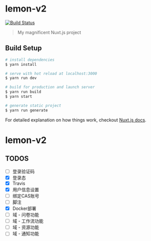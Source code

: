 # lemon-v2

[![Build Status](https://www.travis-ci.org/Wycers/lemon-v2.svg?branch=master)](https://www.travis-ci.org/Wycers/lemon-v2)

> My magnificent Nuxt.js project

## Build Setup

``` bash
# install dependencies
$ yarn install

# serve with hot reload at localhost:3000
$ yarn run dev

# build for production and launch server
$ yarn run build
$ yarn start

# generate static project
$ yarn run generate
```

For detailed explanation on how things work, checkout [Nuxt.js docs](https://nuxtjs.org).
# lemon-v2


## TODOS
- [ ] 登录验证码
- [x] 登录态
- [x] Travis
- [x] 用户信息设置
- [ ] 绑定CAS账号
- [ ] 脚注
- [x] Docker部署
- [ ] 域 - 问卷功能
- [ ] 域 - 工作流功能
- [ ] 域 - 资源功能
- [ ] 域 - 通知功能
